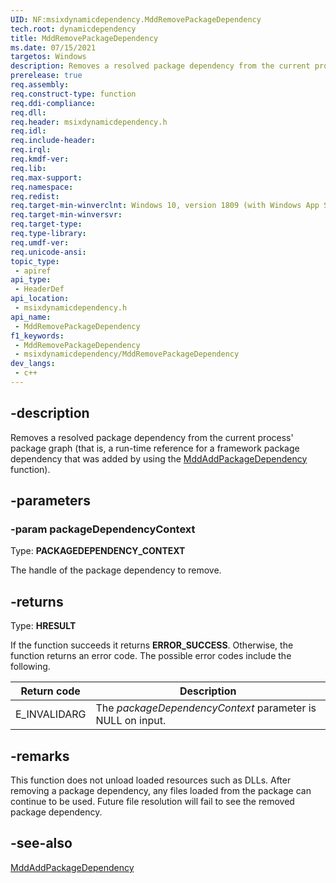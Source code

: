 ```yaml
---
UID: NF:msixdynamicdependency.MddRemovePackageDependency
tech.root: dynamicdependency
title: MddRemovePackageDependency
ms.date: 07/15/2021 
targetos: Windows
description: Removes a resolved package dependency from the current process' package graph (that is, a run-time reference for a framework package dependency that was added by using the MddAddPackageDependency function).
prerelease: true
req.assembly: 
req.construct-type: function
req.ddi-compliance: 
req.dll: 
req.header: msixdynamicdependency.h
req.idl: 
req.include-header: 
req.irql: 
req.kmdf-ver: 
req.lib: 
req.max-support: 
req.namespace: 
req.redist: 
req.target-min-winverclnt: Windows 10, version 1809 (with Windows App SDK 1.0 Preview 1 or later)
req.target-min-winversvr: 
req.target-type: 
req.type-library: 
req.umdf-ver: 
req.unicode-ansi: 
topic_type:
 - apiref
api_type:
 - HeaderDef
api_location:
 - msixdynamicdependency.h
api_name:
 - MddRemovePackageDependency
f1_keywords:
 - MddRemovePackageDependency
 - msixdynamicdependency/MddRemovePackageDependency
dev_langs:
 - c++
---
```


## -description

Removes a resolved package dependency from the current process' package graph (that is, a run-time reference for a framework package dependency that was added by using the [MddAddPackageDependency](nf-msixdynamicdependency-mddaddpackagedependency.md) function).

## -parameters

### -param packageDependencyContext

Type: **PACKAGEDEPENDENCY_CONTEXT**

The handle of the package dependency to remove.

## -returns

Type: **HRESULT**

If the function succeeds it returns **ERROR_SUCCESS**. Otherwise, the function returns an error code. The possible error codes include the following.

| Return code | Description |
|-------------|-------------|
| E_INVALIDARG | The *packageDependencyContext* parameter is NULL on input. |

## -remarks

This function does not unload loaded resources such as DLLs. After removing a package dependency, any files loaded from the package can continue
to be used. Future file resolution will fail to see the removed package dependency.

## -see-also

[MddAddPackageDependency](nf-msixdynamicdependency-mddaddpackagedependency.md)